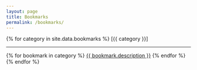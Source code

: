 ```yaml
---
layout: page
title: Bookmarks
permalink: /bookmarks/
---
```


<div style="word-break:break-all;">
{% for category in site.data.bookmarks %}
    [{{ category }}]
    <hr>
    {% for bookmark in category %}
    <a href="{{ bookmark.link }}" target="_blank">{{ bookmark.description }}</a>
    {% endfor %}
{% endfor %}
</div>
